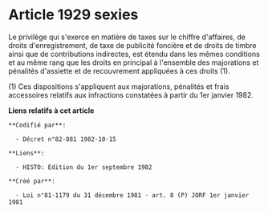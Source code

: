 # Article 1929 sexies

Le privilège qui s'exerce en matière de taxes sur le chiffre d'affaires, de droits d'enregistrement, de taxe de publicité
foncière et de droits de timbre ainsi que de contributions indirectes, est étendu dans les mêmes conditions et au même rang
que les droits en principal à l'ensemble des majorations et pénalités d'assiette et de recouvrement appliquées à ces droits
(1).

(1) Ces dispositions s'appliquent aux majorations, pénalités et frais accessoires relatifs aux infractions constatées à
partir du 1er janvier 1982.

**Liens relatifs à cet article**

	**Codifié par**:

	  - Décret n°82-881 1982-10-15

	**Liens**:

	  - HISTO: Edition du 1er septembre 1982

	**Créé par**:

	  - Loi n°81-1179 du 31 décembre 1981 - art. 8 (P) JORF 1er janvier 1981
